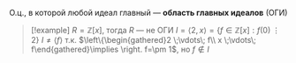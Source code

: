 О.ц., в которой любой идеал главный — **область главных идеалов** (ОГИ)

> [!example] $R=\mathbb{Z}[x]$, тогда $R$ — не ОГИ
> $I=\langle 2, x \rangle=\{ f\in \mathbb{Z}[x]: f(0) \;\vdots\; 2 \}$
> $I\ne \langle f \rangle$ т.к. $\left\{\begin{gathered}2 \;\vdots\; f\\ x \;\vdots\; f\end{gathered}\implies \right. f=\pm 1$, но $f\notin I$


